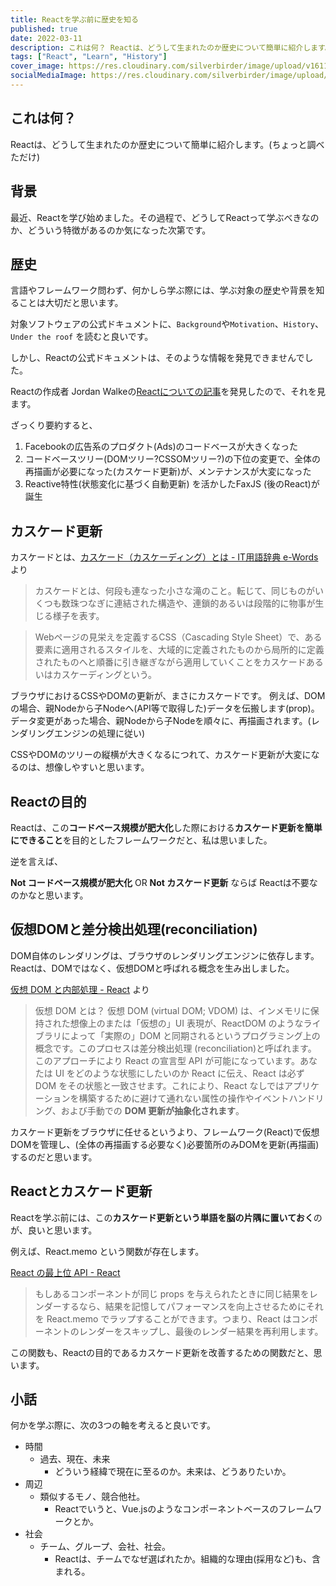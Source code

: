 ```yaml
---
title: Reactを学ぶ前に歴史を知る
published: true
date: 2022-03-11
description: これは何？ Reactは、どうして生まれたのか歴史について簡単に紹介します。(ちょっと調べただけ) 背景 最近、Reactを学び始めました。その過程で、どうしてReactって学ぶべきなのか、どういう特徴があるのか気になった次第です。
tags: ["React", "Learn", "History"]
cover_image: https://res.cloudinary.com/silverbirder/image/upload/v1611128736/silver-birder.github.io/assets/logo.png
socialMediaImage: https://res.cloudinary.com/silverbirder/image/upload/v1611128736/silver-birder.github.io/assets/logo.png
---
```


## これは何？

Reactは、どうして生まれたのか歴史について簡単に紹介します。(ちょっと調べただけ)

## 背景

最近、Reactを学び始めました。その過程で、どうしてReactって学ぶべきなのか、どういう特徴があるのか気になった次第です。

## 歴史

言語やフレームワーク問わず、何かしら学ぶ際には、学ぶ対象の歴史や背景を知ることは大切だと思います。

対象ソフトウェアの公式ドキュメントに、`Background`や`Motivation`、`History`、`Under the roof` を読むと良いです。

しかし、Reactの公式ドキュメントは、そのような情報を発見できませんでした。

Reactの作成者 Jordan Walkeの[Reactについての記事](https://hackernoon.com/the-evolution-of-react-48409fac2efd )を発見したので、それを見ます。

ざっくり要約すると、

1. Facebookの広告系のプロダクト(Ads)のコードベースが大きくなった
2. コードベースツリー(DOMツリー?CSSOMツリー?)の下位の変更で、全体の再描画が必要になった(カスケード更新)が、メンテナンスが大変になった
3. Reactive特性(状態変化に基づく自動更新) を活かしたFaxJS (後のReact)が誕生

## カスケード更新

カスケードとは、[カスケード（カスケーディング）とは - IT用語辞典 e-Words](https://e-words.jp/w/%E3%82%AB%E3%82%B9%E3%82%B1%E3%83%BC%E3%83%89.html) より

> カスケードとは、何段も連なった小さな滝のこと。転じて、同じものがいくつも数珠つなぎに連結された構造や、連鎖的あるいは段階的に物事が生じる様子を表す。

> Webページの見栄えを定義するCSS（Cascading Style Sheet）で、ある要素に適用されるスタイルを、大域的に定義されたものから局所的に定義されたものへと順番に引き継ぎながら適用していくことをカスケードあるいはカスケーディングという。

ブラウザにおけるCSSやDOMの更新が、まさにカスケードです。
例えば、DOMの場合、親Nodeから子Nodeへ(API等で取得した)データを伝搬します(prop)。
データ変更があった場合、親Nodeから子Nodeを順々に、再描画されます。(レンダリングエンジンの処理に従い)

CSSやDOMのツリーの縦横が大きくなるにつれて、カスケード更新が大変になるのは、想像しやすいと思います。

## Reactの目的

Reactは、この**コードベース規模が肥大化**した際における**カスケード更新を簡単にできること**を目的としたフレームワークだと、私は思いました。

逆を言えば、

**Not コードベース規模が肥大化** OR **Not カスケード更新** ならば Reactは不要なのかなと思います。

## 仮想DOMと差分検出処理(reconciliation)

DOM自体のレンダリングは、ブラウザのレンダリングエンジンに依存します。
Reactは、DOMではなく、仮想DOMと呼ばれる概念を生み出しました。

[仮想 DOM と内部処理 - React](https://ja.reactjs.org/docs/faq-internals.html) より

> 仮想 DOM とは？
仮想 DOM (virtual DOM; VDOM) は、インメモリに保持された想像上のまたは「仮想の」UI 表現が、ReactDOM のようなライブラリによって「実際の」DOM と同期されるというプログラミング上の概念です。このプロセスは差分検出処理 (reconciliation)と呼ばれます。
このアプローチにより React の宣言型 API が可能になっています。あなたは UI をどのような状態にしたいのか React に伝え、React は必ず DOM をその状態と一致させます。これにより、React なしではアプリケーションを構築するために避けて通れない属性の操作やイベントハンドリング、および手動での **DOM 更新が抽象化されます**。

カスケード更新をブラウザに任せるというより、フレームワーク(React)で仮想DOMを管理し、(全体の再描画する必要なく)必要箇所のみDOMを更新(再描画)するのだと思います。

## Reactとカスケード更新

Reactを学ぶ前には、この**カスケード更新という単語を脳の片隅に置いておく**のが、良いと思います。

例えば、React.memo という関数が存在します。

[React の最上位 API - React](https://ja.reactjs.org/docs/react-api.html#reactmemo)

> もしあるコンポーネントが同じ props を与えられたときに同じ結果をレンダーするなら、結果を記憶してパフォーマンスを向上させるためにそれを React.memo でラップすることができます。つまり、React はコンポーネントのレンダーをスキップし、最後のレンダー結果を再利用します。

この関数も、Reactの目的であるカスケード更新を改善するための関数だと、思います。

## 小話

何かを学ぶ際に、次の3つの軸を考えると良いです。

* 時間
    * 過去、現在、未来
        * どういう経緯で現在に至るのか。未来は、どうありたいか。
* 周辺
    * 類似するモノ、競合他社。
        * Reactでいうと、Vue.jsのようなコンポーネントベースのフレームワークとか。
* 社会
    * チーム、グループ、会社、社会。
        * Reactは、チームでなぜ選ばれたか。組織的な理由(採用など)も、含まれる。
